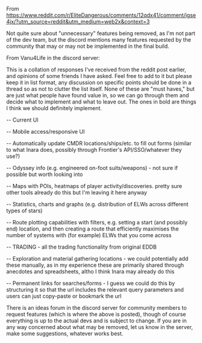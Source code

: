 From https://www.reddit.com/r/EliteDangerous/comments/12qdx41/comment/jgse4jx/?utm_source=reddit&utm_medium=web2x&context=3

Not quite sure about "unnecessary" features being removed, as I'm not part of the dev team, but the discord mentions many features requested by the community that may or may not be implemented in the final build.

From Vanu4Life in the discord server:

This is a collation of responses I've received from the reddit post earlier, and opinions of some friends I have asked. Feel free to add to it but please keep it in list format, any discussion on specific points should be done in a thread so as not to clutter the list itself. None of these are "must haves," but are just what people have found value in, so we can go through them and decide what to implement and what to leave out. The ones in bold are things I think we should definitely implement.

-- Current UI

-- Mobile access/responsive UI

-- Automatically update CMDR locations/ships/etc. to fill out forms (similar to what Inara does, possibly through Frontier's API/SSO/whatever they use?)

-- Odyssey info (e.g. engineered on-foot suits/weapons) - not sure if possible but worth looking into

-- Maps with POIs, heatmaps of player activity/discoveries. pretty sure other tools already do this but I'm leaving it here anyway

-- Statistics, charts and graphs (e.g. distribution of ELWs across different types of stars)

-- Route plotting capabilities with filters, e.g. setting a start (and possibly end) location, and then creating a route that efficiently maximises the number of systems with (for example) ELWs that you come across

-- TRADING - all the trading functionality from original EDDB

-- Exploration and material gathering locations - we could potentially add these manually, as in my experience these are primarily shared through anecdotes and spreadsheets, altho I think Inara may already do this

-- Permanent links for searches/forms - I guess we could do this by structuring it so that the url includes the relevant query parameters and users can just copy-paste or bookmark the url

There is an ideas forum in the discord server for community members to request features (which is where the above is posted), though of course everything is up to the actual devs and is subject to change. If you are in any way concerned about what may be removed, let us know in the server, make some suggestions, whatever works best.